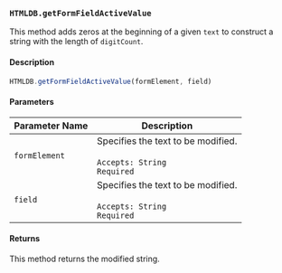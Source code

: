 ### `HTMLDB.getFormFieldActiveValue`

This method adds zeros at the beginning of a given `text` to construct a string with the length of `digitCount`.

#### Description

```javascript
HTMLDB.getFormFieldActiveValue(formElement, field)
```

#### Parameters

| Parameter Name             | Description                               |
| -------------------------- | ----------------------------------------- |
| `formElement` | Specifies the text to be modified.<br><br>`Accepts: String`<br>`Required` |
| `field` | Specifies the text to be modified.<br><br>`Accepts: String`<br>`Required` |

#### Returns

This method returns the modified string.